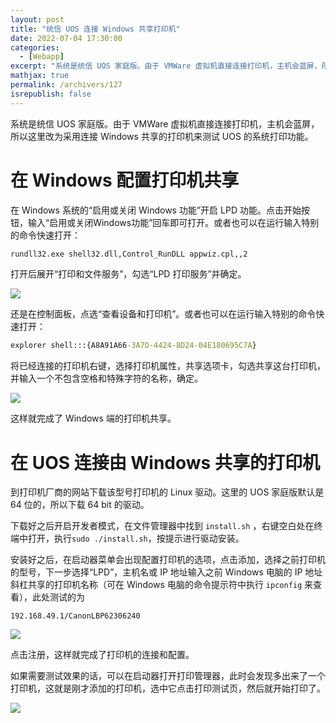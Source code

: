 ```yaml
---
layout: post
title: "统信 UOS 连接 Windows 共享打印机"
date: 2022-07-04 17:30:00
categories: 
  - [Webapp]
excerpt: "系统是统信 UOS 家庭版。由于 VMWare 虚拟机直接连接打印机，主机会蓝屏，所以这里改为采用连接 Windows 共享的打印机来测试 UOS 的系统打印功能。"
mathjax: true
permalink: /archivers/127
isrepublish: false
---
```


系统是统信 UOS 家庭版。由于 VMWare 虚拟机直接连接打印机，主机会蓝屏，所以这里改为采用连接 Windows 共享的打印机来测试 UOS 的系统打印功能。

# 在 Windows 配置打印机共享

在 Windows 系统的“启用或关闭 Windows 功能”开启 LPD 功能。点击开始按钮，输入“启用或关闭Windows功能”回车即可打开。或者也可以在运行输入特别的命令快速打开：

```bat
rundll32.exe shell32.dll,Control_RunDLL appwiz.cpl,,2
```

打开后展开“打印和文件服务”，勾选“LPD 打印服务”并确定。

![](https://img-blog.csdnimg.cn/fa50a9881365472e8cfc876c0c75bff4.png)

还是在控制面板，点选“查看设备和打印机”。或者也可以在运行输入特别的命令快速打开：

```bat
explorer shell:::{A8A91A66-3A7D-4424-8D24-04E180695C7A}
```

将已经连接的打印机右键，选择打印机属性，共享选项卡，勾选共享这台打印机，并输入一个不包含空格和特殊字符的名称，确定。

![](https://img-blog.csdnimg.cn/ce71937fdf594be58e46624984506dc1.png)

这样就完成了 Windows 端的打印机共享。

# 在 UOS 连接由 Windows 共享的打印机

到打印机厂商的网站下载该型号打印机的 Linux 驱动。这里的 UOS 家庭版默认是 64 位的，所以下载 64 bit 的驱动。

下载好之后开启开发者模式，在文件管理器中找到 ```install.sh``` ，右键空白处在终端中打开，执行```sudo ./install.sh```，按提示进行驱动安装。

安装好之后，在启动器菜单会出现配置打印机的选项，点击添加，选择之前打印机的型号，下一步选择“LPD”，主机名或 IP 地址输入之前 Windows 电脑的 IP 地址斜杠共享的打印机名称（可在 Windows 电脑的命令提示符中执行 ```ipconfig``` 来查看），此处测试的为

```
192.168.49.1/CanonLBP62306240
```

![](https://img-blog.csdnimg.cn/572e4e1178a448649ed1c8fc0082d435.png)

点击注册，这样就完成了打印机的连接和配置。

如果需要测试效果的话，可以在启动器打开打印管理器，此时会发现多出来了一个打印机，这就是刚才添加的打印机，选中它点击打印测试页，然后就开始打印了。

![](https://img-blog.csdnimg.cn/ab238525f8984600a00587c55b1d288f.png)